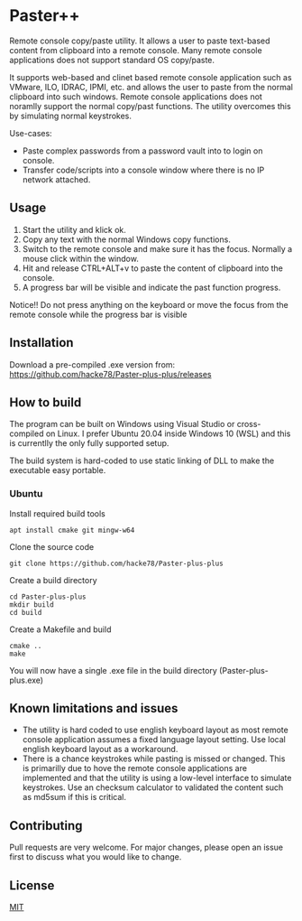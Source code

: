 # Paster++

Remote console copy/paste utility.
It allows a user to paste text-based content from clipboard into a remote console. Many remote console applications does not support standard OS copy/paste.

It supports web-based and clinet based remote console application such as VMware, ILO, IDRAC, IPMI, etc. and allows the user to paste from the normal clipboard into such windows. Remote console applications does not noramlly support the normal copy/past functions. The utility overcomes this by simulating normal keystrokes.

Use-cases:
- Paste complex passwords from a password vault into to login on console.
- Transfer code/scripts into a console window where there is no IP network attached.

## Usage

1. Start the utility and klick ok.
2. Copy any text with the normal Windows copy functions. 
3. Switch to the remote console and make sure it has the focus. Normally a mouse click within the window.
4. Hit and release CTRL+ALT+v to paste the content of clipboard into the console.
5. A progress bar will be visible and indicate the past function progress.

Notice!! Do not press anything on the keyboard or move the focus from the remote console while the progress bar is visible

## Installation

Download a pre-compiled .exe version from: https://github.com/hacke78/Paster-plus-plus/releases

## How to build

The program can be built on Windows using Visual Studio or cross-compiled on Linux. 
I prefer Ubuntu 20.04 inside Windows 10 (WSL) and this is currentlly the only fully supported setup.

The build system is hard-coded to use static linking of DLL to make the executable easy portable.

### Ubuntu
Install required build tools
```
apt install cmake git mingw-w64
```
Clone the source code
```
git clone https://github.com/hacke78/Paster-plus-plus
```
Create a build directory
```
cd Paster-plus-plus
mkdir build
cd build
```
Create a Makefile and build
```
cmake ..
make
```

You will now have a single .exe file in the build directory (Paster-plus-plus.exe)

## Known limitations and issues

- The utility is hard coded to use english keyboard layout as most remote console application assumes a fixed language layout setting. Use local english keyboard layout as a workaround.
- There is a chance keystrokes while pasting is missed or changed. This is primarilly due to hove the remote console applications are implemented and that the utility is using a low-level interface to simulate keystrokes. Use an checksum calculator to validated the content such as md5sum if this is critical.

## Contributing

Pull requests are very welcome. For major changes, please open an issue first to discuss what you would like to change.

## License
[MIT](https://choosealicense.com/licenses/mit/)
